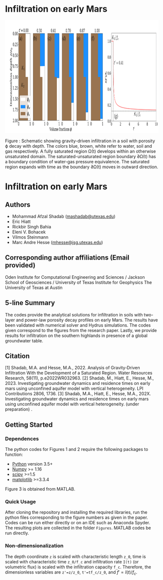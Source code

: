 # Infiltration on early Mars

<p align="center">
<img src="./Figures/Cover.png" height="370">
</p>
Figure : Schematic showing gravity-driven infiltration in a soil with porosity ϕ decay with depth. The colors blue, brown, white refer to water, soil and gas respectively. A fully saturated region Ω(t) develops within an otherwise unsaturated domain. The saturated-unsaturated region boundary ∂Ω(t) has a boundary condition of water-gas pressure equivalence. The saturated region expands with time as the boundary ∂Ω(t) moves in outward direction.

# Infiltration on early Mars

## Authors
- Mohammad Afzal Shadab (mashadab@utexas.edu)
- Eric Hiatt
- Rickbir Singh Bahia
- Eleni V. Bohacek
- Vilmos Steinmann
- Marc Andre Hesse (mhesse@jsg.utexas.edu)

## Corresponding author affiliations (Email provided)
Oden Institute for Computational Engineering and Sciences / Jackson School of Geosciences / University of Texas Institute for Geophysics
The University of Texas at Austin

## 5-line Summary
The codes provide the analytical solutions for infiltration in soils with two-layer and power-law porosity decay profiles on early Mars. The results have been validated with numerical solver and Hydrus simulations. The codes given correspond to the figures from the research paper. Lastly, we provide results for infiltration on the southern highlands in presence of a global groundwater table.

## Citation
[1] Shadab, M.A. and Hesse, M.A., 2022. Analysis of Gravity‐Driven Infiltration With the Development of a Saturated Region. Water Resources Research, 58(11), p.e2022WR032963.
[2] Shadab, M., Hiatt, E., Hesse, M., 2023. Investigating groundwater dynamics and residence times on early mars using unconfined
aquifer model with vertical heterogeneity. LPI Contributions 2806, 1736.
[3] Shadab, M.A., Hiatt, E., Hesse, M.A., 202X. Investigating groundwater dynamics and residence times on early mars using
unconfined aquifer model with vertical heterogeneity. (under preparation) .

## Getting Started
### Dependences
The python codes for Figures 1 and 2 require the following packages to function:
- [Python](https://www.python.org/) version 3.5+
- [Numpy](http://www.numpy.org/) >= 1.16
- [scipy](https://www.scipy.org/) >=1.5
- [matplotlib](https://matplotlib.org/) >=3.3.4

Figure 3 is obtained from MATLAB.

### Quick Usage
After cloning the repository and installing the required libraries, run the python files corresponding to the figure numbers as given in the paper. Codes can be run either directly or on an IDE such as Anaconda Spyder. The resulting plots are collected in the folder `Figures`. MATLAB codes be run directly.

### Non-dimensionalization
The depth coordinate `z` is scaled with characteristic length `z_0`, time is scaled with characteristic time `z_0/f_c` and infiltration rate `I(t)` (or volumetric flux) is scaled with the infiltration capacity `f_c`. Therefore, the dimensionless variables are `z'=z/z_0`, `t'=tf_c/z_0`, and $`f'=I(t)/f_c`$.
